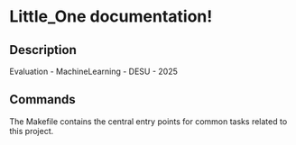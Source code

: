 # Little_One documentation!

## Description

Evaluation - MachineLearning - DESU - 2025

## Commands

The Makefile contains the central entry points for common tasks related to this project.

